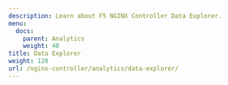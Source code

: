 ```yaml
---
description: Learn about F5 NGINX Controller Data Explorer.
menu:
  docs:
    parent: Analytics
    weight: 40
title: Data Explorer
weight: 120
url: /nginx-controller/analytics/data-explorer/
---
```


